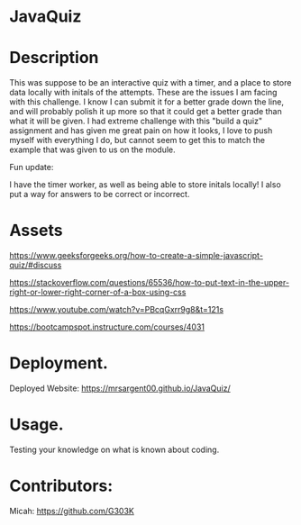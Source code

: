 # JavaQuiz

# Description
This was suppose to be an interactive quiz with a timer, and a place to store data locally with initals of the attempts. These are the issues I am facing with this challenge. I know I can submit it for a better grade down the line, and will probably polish it up more so that it could get a better grade than what it will be given. I had extreme challenge with this "build a quiz" assignment and has given me great pain on how it looks, I love to push myself with everything I do, but cannot seem to get this to match the example that was given to us on the module.

Fun update:

I have the timer worker, as well as being able to store initals locally! I also put a way for answers to be correct or incorrect.


# Assets
https://www.geeksforgeeks.org/how-to-create-a-simple-javascript-quiz/#discuss

https://stackoverflow.com/questions/65536/how-to-put-text-in-the-upper-right-or-lower-right-corner-of-a-box-using-css

https://www.youtube.com/watch?v=PBcqGxrr9g8&t=121s

https://bootcampspot.instructure.com/courses/4031

# Deployment.

Deployed Website: https://mrsargent00.github.io/JavaQuiz/

# Usage.
Testing your knowledge on what is known about coding.  

# Contributors:

Micah: https://github.com/G303K 

